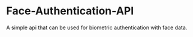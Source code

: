 # Face-Authentication-API
A simple api that can be used for biometric authentication with face data.
